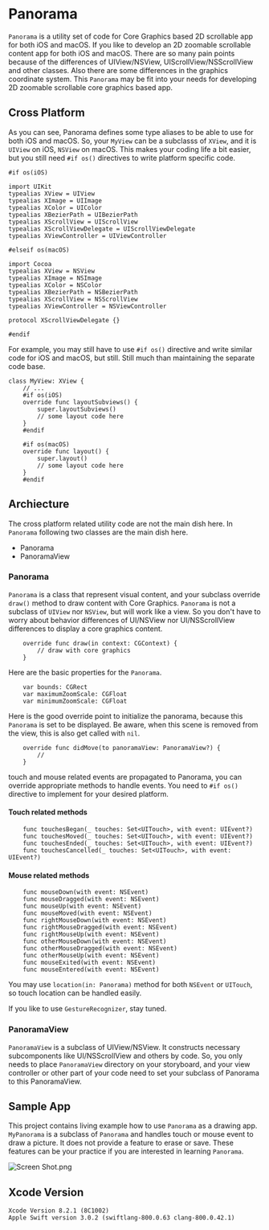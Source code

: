 # Panorama 


`Panorama` is a utility set of code for Core Graphics based 2D scrollable app for both iOS and macOS.  If you like to develop an 2D zoomable scrollable content app for both iOS and macOS.  There are so many pain points because of the differences of UIView/NSView, UIScrollView/NSScrollView and other classes.  Also there are some differences in the graphics coordinate system.  This `Panorama` may be fit into your needs for developing 2D zoomable scrollable core graphics based app.

## Cross Platform

As you can see, Panorama defines some type aliases to be able to use for both iOS and macOS.  So, your `MyView` can be a subclasss of `XView`, and it is `UIView` on iOS, `NSView` on macOS.  This makes your coding life a bit easier, but you still need `#if os()` directives to write platform specific code. 

```
#if os(iOS)

import UIKit
typealias XView = UIView
typealias XImage = UIImage
typealias XColor = UIColor
typealias XBezierPath = UIBezierPath
typealias XScrollView = UIScrollView
typealias XScrollViewDelegate = UIScrollViewDelegate
typealias XViewController = UIViewController

#elseif os(macOS)

import Cocoa
typealias XView = NSView
typealias XImage = NSImage
typealias XColor = NSColor
typealias XBezierPath = NSBezierPath
typealias XScrollView = NSScrollView
typealias XViewController = NSViewController

protocol XScrollViewDelegate {}

#endif
```

For example, you may still have to use `#if os()` directive and write similar code for iOS and macOS, but still.  Still much than maintaining the separate code base.


```
class MyView: XView {
	// ...
	#if os(iOS)
	override func layoutSubviews() {
		super.layoutSubviews()
		// some layout code here
	}
	#endif
	
	#if os(macOS)
	override func layout() {
		super.layout()
		// some layout code here
	}
	#endif
```

## Archiecture

The cross platform related utility code are not the main dish here.  In `Panorama` following two classes are the main dish here.  

* Panorama
* PanoramaView

### Panorama

`Panorama` is a class that represent visual content, and your subclass override `draw()` method to draw content with Core Graphics.  `Panorama` is not a subclass of `UIView` nor `NSView`, but will work like a view.  So you don't have to worry about behavior differences of UI/NSView nor UI/NSScrollView differences to display a core graphics content.

```
	override func draw(in context: CGContext) {
		// draw with core graphics
	}
```

Here are the basic properties for the `Panorama`. 

```
	var bounds: CGRect
	var maximumZoomScale: CGFloat
	var minimumZoomScale: CGFloat
```

Here is the good override point to initialize the panorama, because this `Panorama` is set to be displayed.  Be aware, when this scene is removed from the view, this is also get called with `nil`.

```
	override func didMove(to panoramaView: PanoramaView?) {
		// 
	}
```

touch and mouse related events are propagated to Panorama, you can override appropriate methods to handle events.  You need to `#if os()` directive to implement for your desired platform.

#### Touch related methods

```
	func touchesBegan(_ touches: Set<UITouch>, with event: UIEvent?)
	func touchesMoved(_ touches: Set<UITouch>, with event: UIEvent?)
	func touchesEnded(_ touches: Set<UITouch>, with event: UIEvent?)
	func touchesCancelled(_ touches: Set<UITouch>, with event: UIEvent?)
```

#### Mouse related methods

```
	func mouseDown(with event: NSEvent)
	func mouseDragged(with event: NSEvent)
	func mouseUp(with event: NSEvent)
	func mouseMoved(with event: NSEvent)
	func rightMouseDown(with event: NSEvent)
	func rightMouseDragged(with event: NSEvent)
	func rightMouseUp(with event: NSEvent)
	func otherMouseDown(with event: NSEvent)
	func otherMouseDragged(with event: NSEvent)
	func otherMouseUp(with event: NSEvent)
	func mouseExited(with event: NSEvent)
	func mouseEntered(with event: NSEvent)
```

You may use `location(in: Panorama)` method for both `NSEvent` or `UITouch`, so touch location can be handled easily.

If you like to use `GestureRecognizer`, stay tuned.

### PanoramaView

`PanoramaView` is a subclass of UIView/NSView.  It constructs necessary subcomponents like UI/NSScrollView and others by code.  So, you only needs to place `PanoramaView` directory on your storyboard, and your view controller or other part of your code need to set your subclass of Panorama to this PanoramaView.


## Sample App

This project contains living example how to use `Panorama` as a drawing app. `MyPanorama` is a subclass of `Panorama` and handles touch or mouse event to draw a picture.  It does not provide a feature to erase or save.  These features can be your practice if you are interested in learning `Panorama`.


![Screen Shot.png](https://qiita-image-store.s3.amazonaws.com/0/65634/64d86514-fb20-0f68-5c5d-f566d094110e.png)

## Xcode Version

```
Xcode Version 8.2.1 (8C1002)
Apple Swift version 3.0.2 (swiftlang-800.0.63 clang-800.0.42.1)
```




